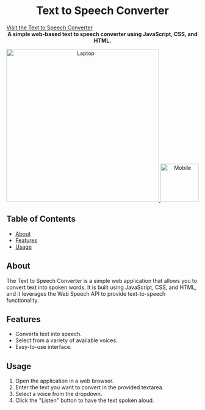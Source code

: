 <h1 align="center">Text to Speech Converter</h1>
<a href="https://almog-arazi.github.io/text-to-speech/">Visit the Text to Speech Converter</a>

<div align="center">
  <strong>A simple web-based text to speech converter using JavaScript, CSS, and HTML.</strong>
</div>


<p align="center">
  <a href="https://ibb.co/gTMmw4k">
    <img src="https://i.ibb.co/xjSXGFx/laptop.png" alt="Laptop" border="0" width="400">
  </a>
  <a href="https://ibb.co/GJHr2Zj">
    <img src="https://i.ibb.co/9vZdTxj/mobile-3.png" alt="Mobile" border="0" width="100">
  </a>
</p>

## Table of Contents
- [About](#about)
- [Features](#features)
- [Usage](#usage)


## About
The Text to Speech Converter is a simple web application that allows you to convert text into spoken words. It is built using JavaScript, CSS, and HTML, and it leverages the Web Speech API to provide text-to-speech functionality.

## Features
- Converts text into speech.
- Select from a variety of available voices.
- Easy-to-use interface.

## Usage
1. Open the application in a web browser.
2. Enter the text you want to convert in the provided textarea.
3. Select a voice from the dropdown.
4. Click the "Listen" button to have the text spoken aloud.


